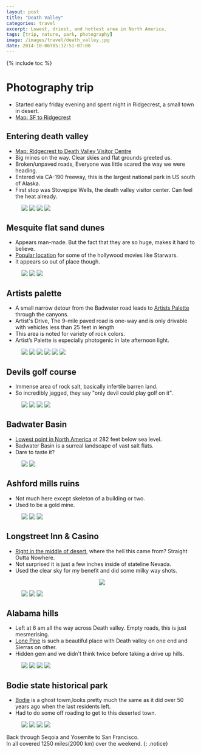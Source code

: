 ```yaml
---
layout: post
title: "Death Valley"
categories: travel
excerpt: Lowest, driest, and hottest area in North America.
tags: [trip, nature, park, photography]
image: /images/travel/death_valley.jpg
date: 2014-10-06T05:12:51-07:00
---
```



{% include toc %}


# Photography trip

- Started early friday evening and spent night in Ridgecrest, a small town in desert.
- <a href="https://www.google.com/maps/embed/v1/directions?origin=San+Francisco,+California&destination=Ridgecrest,+California&key={{ site.extras.google-maps}}" class="popup-gmaps">Map: SF to Ridgecrest</a>

## Entering death valley
- <a href="https://www.google.com/maps/embed/v1/directions?origin=Ridgecrest,+CA&destination=Stovepipe+Wells,+CA&key={{ site.extras.google-maps}}" class="popup-gmaps">Map: Ridgecrest to Death Valley Visitor Centre</a>
- Big mines on the way. Clear skies and flat grounds greeted us.
- Broken/unpaved roads, Everyone was little scared the way we were heading.
- Entered via CA-190 freeway, this is the largest national park in US south of Alaska.
- First stop was Stovepipe Wells, the death valley visitor center. Can feel the heat already.

<figure class="half">
    <a href="https://farm8.staticflickr.com/7295/15839947404_bc371fbfb2_b.jpg" title=""><img src="https://farm8.staticflickr.com/7295/15839947404_bc371fbfb2_m.jpg"></a>
    <a href="https://farm1.staticflickr.com/684/20578449893_b165f6a810_b.jpg" title=""><img src="https://farm1.staticflickr.com/684/20578449893_b165f6a810_m.jpg"></a>
    <a href="https://farm1.staticflickr.com/681/20578450373_f7c7108fdf_b.jpg" title=""><img src="https://farm1.staticflickr.com/681/20578450373_f7c7108fdf_m.jpg"></a>
    <a href="https://farm6.staticflickr.com/5794/21011477530_9fc7387869_b.jpg" title=""><img src="https://farm6.staticflickr.com/5794/21011477530_9fc7387869_m.jpg"></a>
</figure>

## Mesquite flat sand dunes
- Appears man-made. But the fact that they are so huge, makes it hard to believe.
- <a href="https://maps.google.com/maps?q=Mesquite+Flat+Sand+Dunes/+California" class="popup-gmaps">Popular location</a> for some of the hollywood movies like Starwars.
- It appears so out of place though.

<figure class="third">
    <a href="https://farm1.staticflickr.com/722/21211152951_d13b644540_b.jpg" title=""><img src="https://farm1.staticflickr.com/722/21211152951_d13b644540_m.jpg"></a>
    <a href="https://farm1.staticflickr.com/774/21203249605_f7d0bf46cf_b.jpg" title=""><img src="https://farm1.staticflickr.com/774/21203249605_f7d0bf46cf_m.jpg"></a>
    <a href="https://farm1.staticflickr.com/690/21192894832_64d594f97e_b.jpg" title=""><img src="https://farm1.staticflickr.com/690/21192894832_64d594f97e_m.jpg"></a>
</figure>

## Artists palette
- A small narrow detour from the Badwater road leads to <a href="https://maps.google.com/maps?q=Artists+Palette+Inyo+County/+California" class="popup-gmaps">Artists Palette</a> through the canyons.
- Artist's Drive, The 9-mile paved road is one-way and is only drivable with vehicles less than 25 feet in length
- This area is noted for variety of rock colors.
- Artist’s Palette is especially photogenic in late afternoon light.

<figure>
    <a href="https://farm6.staticflickr.com/5657/21196702782_dcb858ff6e_b.jpg" title=""><img src="https://farm6.staticflickr.com/5657/21196702782_dcb858ff6e_m.jpg"></a>
    <a href="https://farm6.staticflickr.com/5652/20580527404_b1b5a1c217_b.jpg" title=""><img src="https://farm6.staticflickr.com/5652/20580527404_b1b5a1c217_m.jpg"></a>
    <a href="https://farm6.staticflickr.com/5722/21211125341_f9ac557957_b.jpg" title=""><img src="https://farm6.staticflickr.com/5722/21211125341_f9ac557957_m.jpg"></a>
    <a href="https://farm8.staticflickr.com/7319/16460720151_97751dbac0_b.jpg" title=""><img src="https://farm8.staticflickr.com/7319/16460720151_97751dbac0_m.jpg"></a>
    <a href="https://farm9.staticflickr.com/8578/16276212619_fe002c3948_b.jpg" title=""><img src="https://farm9.staticflickr.com/8578/16276212619_fe002c3948_m.jpg"></a>
    <a href="https://farm8.staticflickr.com/7339/15842379373_66038854df_b.jpg" title=""><img src="https://farm8.staticflickr.com/7339/15842379373_66038854df_m.jpg"></a>
</figure>

## Devils golf course
- Immense area of rock salt, basically infertile barren land.
- So incredibly jagged, they say "only devil could play golf on it".

<figure class="half">
    <a href="https://farm9.staticflickr.com/8595/16462481165_51aebdcc5f_b.jpg" title=""><img src="https://farm9.staticflickr.com/8595/16462481165_51aebdcc5f_m.jpg"></a>
    <a href="https://farm9.staticflickr.com/8648/16274755508_a3dd3baab5_b.jpg" title=""><img src="https://farm9.staticflickr.com/8648/16274755508_a3dd3baab5_m.jpg"></a>
    <a href="https://farm8.staticflickr.com/7408/16275011820_98e80a6878_b.jpg" title=""><img src="https://farm8.staticflickr.com/7408/16275011820_98e80a6878_m.jpg"></a>
    <a href="https://farm8.staticflickr.com/7456/16274750298_b711fe3b08_b.jpg" title=""><img src="https://farm8.staticflickr.com/7456/16274750298_b711fe3b08_m.jpg"></a>
</figure>

## Badwater Basin
- <a href="https://maps.google.com/maps?q=Badwater+Basin+Inyo+County/+California" class="popup-gmaps">Lowest point in North America</a> at 282 feet below sea level.
- Badwater Basin is a surreal landscape of vast salt flats.
- Dare to taste it?

<figure class="half">
    <a href="https://farm9.staticflickr.com/8562/16460748311_91c6aae707_b.jpg" title=""><img src="https://farm9.staticflickr.com/8562/16460748311_91c6aae707_m.jpg"></a>
    <a href="https://farm8.staticflickr.com/7443/16436488476_f6243a4713_b.jpg" title=""><img src="https://farm8.staticflickr.com/7443/16436488476_f6243a4713_m.jpg"></a>
</figure>

## Ashford mills ruins
- Not much here except skeleton of a building or two.
- Used to be a gold mine.

<figure class="third">
    <a href="https://farm8.staticflickr.com/7300/16461543592_deb37f61ba_b.jpg" title=""><img src="https://farm8.staticflickr.com/7300/16461543592_deb37f61ba_m.jpg"></a>
    <a href="https://farm8.staticflickr.com/7406/16436487366_df0a84af46_b.jpg" title=""><img src="https://farm8.staticflickr.com/7406/16436487366_df0a84af46_m.jpg"></a>
    <a href="https://farm8.staticflickr.com/7355/15842393513_4f9db566dc_b.jpg" title=""><img src="https://farm8.staticflickr.com/7355/15842393513_4f9db566dc_m.jpg"></a>
</figure>

## Longstreet Inn & Casino
- <a href="https://maps.google.com/maps?q=Longstreet+inn+casino/+Nevada" class="popup-gmaps">Right in the middle of desert</a>, where the hell this came from? Straight Outta Nowhere.
- Not surprised it is just a few inches inside of stateline Nevada.
- Used the clear sky for my benefit and did some milky way shots.

<figure align="center">
    <a href="https://farm6.staticflickr.com/5769/21025363098_e14562ea98_b.jpg" title=""><img src="https://farm6.staticflickr.com/5769/21025363098_e14562ea98_c.jpg"></a>
</figure>

<figure class="third">
    <a href="https://farm6.staticflickr.com/5820/21221202991_0c825f0d36_b.jpg" title=""><img src="https://farm6.staticflickr.com/5820/21221202991_0c825f0d36_m.jpg"></a>
    <a href="https://farm1.staticflickr.com/618/21025357728_2b440df000_b.jpg" title=""><img src="https://farm1.staticflickr.com/618/21025357728_2b440df000_m.jpg"></a>
    <a href="https://farm1.staticflickr.com/638/20590595974_c72f4e7dc5_b.jpg" title=""><img src="https://farm1.staticflickr.com/638/20590595974_c72f4e7dc5_m.jpg"></a>
</figure>

## Alabama hills
- Left at 6 am all the way across Death valley. Empty roads, this is just mesmerising.
- <a href="https://maps.google.com/maps?q=Lone+Pine+Inyo+County/+California" class="popup-gmaps">Lone Pine</a> is such a beautiful place with Death valley on one end and Sierras on other.
- Hidden gem and we didn't think twice before taking a drive up hills.

<figure class="half">
    <a href="https://farm1.staticflickr.com/729/21026160260_283de02128_b.jpg" title=""><img src="https://farm1.staticflickr.com/729/21026160260_283de02128_m.jpg"></a>
    <a href="https://farm6.staticflickr.com/5770/21188023176_44cba1a99f_b.jpg" title=""><img src="https://farm6.staticflickr.com/5770/21188023176_44cba1a99f_m.jpg"></a>
    <a href="https://farm6.staticflickr.com/5817/21027467629_2e03b96d02_b.jpg" title=""><img src="https://farm6.staticflickr.com/5817/21027467629_2e03b96d02_m.jpg"></a>
    <a href="https://farm6.staticflickr.com/5649/21203896262_c55d5176f3_b.jpg" title=""><img src="https://farm6.staticflickr.com/5649/21203896262_c55d5176f3_m.jpg"></a>
</figure>

## Bodie state historical park
- <a href="https://maps.google.com/maps?q=Bodie+Ghost+Town/+California" class="popup-gmaps">Bodie</a> is a ghost towm,looks pretty much the same as it did over 50 years ago when the last residents left.
- Had to do some off roading to get to this deserted town.

<figure class="half">
    <a href="https://farm9.staticflickr.com/8619/15842380173_e39032c382_b.jpg" title=""><img src="https://farm9.staticflickr.com/8619/15842380173_e39032c382_m.jpg"></a>
    <a href="https://farm8.staticflickr.com/7423/15839939994_b776ba6090_b.jpg" title=""><img src="https://farm8.staticflickr.com/7423/15839939994_b776ba6090_m.jpg"></a>
    <a href="https://farm8.staticflickr.com/7294/15842389153_652849ce2e_b.jpg" title=""><img src="https://farm8.staticflickr.com/7294/15842389153_652849ce2e_m.jpg"></a>
    <a href="https://farm8.staticflickr.com/7422/16275036260_901f4840d7_b.jpg" title=""><img src="https://farm8.staticflickr.com/7422/16275036260_901f4840d7_m.jpg"></a>
</figure>


Back through Seqoia and Yosemite to San Francisco.<br />In all covered 1250 miles(2000 km) over the weekend.
{: .notice}

